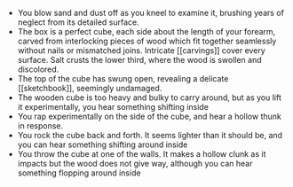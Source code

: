 - You blow sand and dust off as you kneel to examine it, brushing years of neglect from its detailed surface.
- The box is a perfect cube, each side about the length of your forearm, carved from interlocking pieces of wood which fit together seamlessly without nails or mismatched joins. Intricate [[carvings]] cover every surface. Salt crusts the lower third, where the wood is swollen and discolored.
- The top of the cube has swung open, revealing a delicate [[sketchbook]], seemingly undamaged.
- The wooden cube is too heavy and bulky to carry around, but as you lift it experimentally, you hear something shifting inside
- You rap experimentally on the side of the cube, and hear a hollow thunk in response.
- You rock the cube back and forth. It seems lighter than it should be, and you can hear something shifting around inside
- You throw the cube at one of the walls. It makes a hollow clunk as it impacts but the wood does not give way, although you can hear something flopping around inside